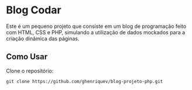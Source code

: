 # Blog Codar
Este é um pequeno projeto que consiste em um blog de programação feito com HTML, CSS e PHP, simulando a utilização de dados mockados para a criação dinâmica das páginas.

## Como Usar
Clone o repositório:
```shell
git clone https://github.com/ghenriquev/blog-projeto-php.git
```
